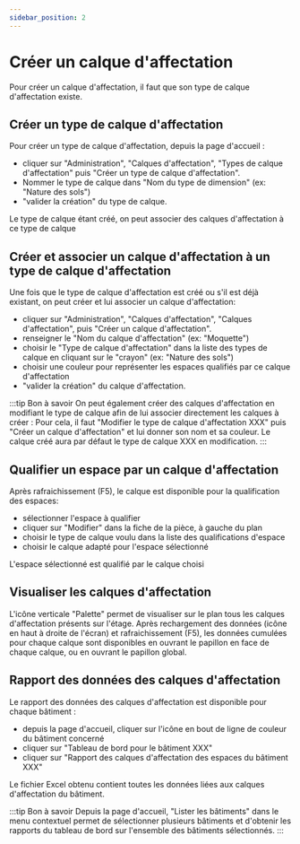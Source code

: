 ```yaml
---
sidebar_position: 2
---
```

# Créer un calque d'affectation



Pour créer un calque d'affectation, il faut que son type de calque d'affectation existe.

## Créer un type de calque d'affectation

Pour créer un type de calque d'affectation, depuis la page d'accueil :

-   cliquer sur "Administration", "Calques d'affectation", "Types de calque d'affectation" puis "Créer un type de calque d'affectation".
-   Nommer le type de calque dans "Nom du type de dimension" (ex: "Nature des sols")
-   "valider la création" du type de calque.

Le type de calque étant créé, on peut associer des calques d'affectation à ce type de calque

## Créer et associer un calque d'affectation à un type de calque d'affectation

Une fois que le type de calque d'affectation est créé ou s'il est déjà existant, on peut créer et lui associer un calque d'affectation:

-   cliquer sur "Administration", "Calques d'affectation", "Calques d'affectation", puis "Créer un calque d'affectation".
-   renseigner le "Nom du calque d'affectation" (ex: "Moquette")
-   choisir le "Type de calque d'affectation" dans la liste des types de calque en cliquant sur le "crayon" (ex: "Nature des sols")
-   choisir une couleur pour représenter les espaces qualifiés par ce calque d'affectation
-   "valider la création" du calque d'affectation.

:::tip Bon à savoir
On peut également créer des calques d'affectation en modifiant le type de calque afin de lui associer directement les calques à créer : Pour cela, il faut "Modifier le type de calque d'affectation XXX" puis "Créer un calque d'affectation" et lui donner son nom et sa couleur. Le calque créé aura par défaut le type de calque XXX en modification.
:::

## Qualifier un espace par un calque d'affectation

Après rafraichissement (F5), le calque est disponible pour la qualification des espaces:
-   sélectionner l'espace à qualifier
-   cliquer sur "Modifier" dans la fiche de la pièce, à gauche du plan
-   choisir le type de calque voulu dans la liste des qualifications d'espace
-   choisir le calque adapté pour l'espace sélectionné

L'espace sélectionné est qualifié par le calque choisi

## Visualiser les calques d'affectation

L'icône verticale "Palette" permet de visualiser sur le plan tous les calques d'affectation présents sur l'étage.
Après rechargement des données (icône en haut à droite de l'écran) et rafraichissement (F5), les données cumulées pour chaque calque sont disponibles en ouvrant le papillon en face de chaque calque, ou en ouvrant le papillon global.

## Rapport des données des calques d'affectation

Le rapport des données des calques d'affectation est disponible pour chaque bâtiment :
-   depuis la page d'accueil, cliquer sur l'icône en bout de ligne de couleur du bâtiment concerné
-   cliquer sur "Tableau de bord pour le bâtiment XXX"
-   cliquer sur "Rapport des calques d'affectation des espaces du bâtiment XXX"

Le fichier Excel obtenu contient toutes les données liées aux calques d'affectation du bâtiment.


:::tip Bon à savoir
Depuis la page d'accueil, "Lister les bâtiments" dans le menu contextuel permet de sélectionner plusieurs bâtiments et d'obtenir les rapports du tableau de bord sur l'ensemble des bâtiments sélectionnés.
:::
